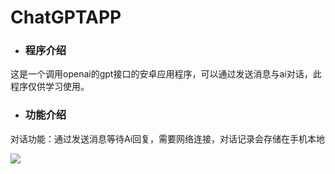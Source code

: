 # ChatGPTAPP
- ### 程序介绍

这是一个调用openai的gpt接口的安卓应用程序，可以通过发送消息与ai对话，此程序仅供学习使用。

- ### 功能介绍

对话功能：通过发送消息等待Ai回复，需要网络连接，对话记录会存储在手机本地

![](img\聊天演示.gif)
